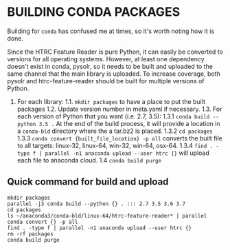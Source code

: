 # BUILDING CONDA PACKAGES

Building for `conda` has confused me at times, so it's worth noting how it is done.

Since the HTRC Feature Reader is pure Python, it can easily be converted to versions for all operating systems. However, at least one dependency doesn't exist in conda, pysolr, so it needs to be built and uploaded to the same channel that the main library is uploaded. To increase coverage, both pysolr and htrc-feature-reader should be built for multiple versions of Python.

1. For each library:
	1.1. `mkdir packages` to have a place to put the built packages
	1.2. Update version number in meta.yaml if necessary.
	1.3. For each version of Python that you want (i.e. 2.7, 3.5):
		1.3.1 `conda build --python 3.5 .` At the end of the build process, it will provide a location in a `conda-bld` directory where the a tar.bz2 is placed.
		1.3.2 `cd packages`
		1.3.3 `conda convert {built_file_location} -p all` converts the built file to all targets: linux-32, linux-64, win-32, win-64, osx-64.
		1.3.4 `find . -type f | parallel -n1 anaconda upload --user htrc {}` will upload each file to anaconda cloud.
	1.4 `conda build purge`

## Quick command for build and upload

```
mkdir packages
parallel -j3 conda build --python {} . ::: 2.7 3.5 3.6 3.7
cd packages
ls ~/anaconda3/conda-bld/linux-64/htrc-feature-reader* | parallel conda convert {} -p all
find . -type f | parallel -n1 anaconda upload --user htrc {}
rm -rf packages
conda build purge
```
